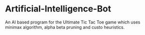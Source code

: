 # Artificial-Intelligence-Bot
An AI based program for the Ultimate Tic Tac Toe game which uses minimax algorithm, alpha beta pruning and custo heuristics.
